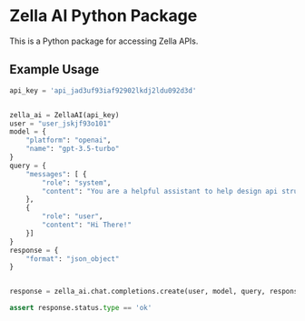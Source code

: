 # Zella AI Python Package

This is a Python package for accessing Zella APIs.


## Example Usage

```python
api_key = 'api_jad3uf93iaf92902lkdj2ldu092d3d'


zella_ai = ZellaAI(api_key)
user = "user_jskjf93o101"
model = {
    "platform": "openai",
    "name": "gpt-3.5-turbo"
}
query = {
    "messages": [ {
        "role": "system",
        "content": "You are a helpful assistant to help design api structure"
    },
    {
        "role": "user",
        "content": "Hi There!"
    }]
}
response = {
    "format": "json_object"
}


response = zella_ai.chat.completions.create(user, model, query, response)

assert response.status.type == 'ok'

```